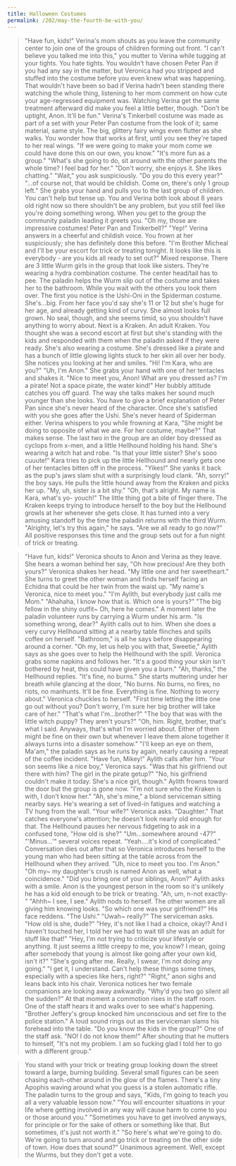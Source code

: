 ```yaml
---
title: Halloween Costumes
permalink: /202/may-the-fourth-be-with-you/
---
```

>"Have fun, kids!" Verina's mom shouts as you leave the community center to join one of the groups of children forming out front.
>"I can't believe you talked me into this," you mutter to Verina while tugging at your tights.
>You hate tights. You wouldn't have chosen Peter Pan if you had any say in the matter, but Veronica had you stripped and stuffed into the costume before you even knew what was happening.
>That wouldn't have been so bad if Verina hadn't been standing there watching the whole thing, listening to her mom comment on how cute your age-regressed equipment was.
>Watching Verina get the same treatment afterward did make you feel a little better, though.
>"Don't be uptight, Anon. It'll be fun."
>Verina's Tinkerbell costume was made as part of a set with your Peter Pan costume from the look of it; same material, same style. The big, glittery fairy wings even flutter as she walks. You wonder how that works at first, until you see they're taped to her real wings.
>"If we were going to make your mom come we could have done this on our own, you know."
>"It's more fun as a group."
>"What's she going to do, sit around with the other parents the whole time? I feel bad for her."
>"Don't worry, she enjoys it. She likes chatting."
>"Wait," you ask suspiciously. "Do you do this every year?"
>"...of course not, that would be childish. Come on, there's only 1 group left." She grabs your hand and pulls you to the last group of children.
>You can't help but tense up. You and Verina both look about 8 years old right now so there shouldn't be any problem, but you still feel like you're doing something wrong.
>When you get to the group the community paladin leading it greets you. "Oh my, those are impressive costumes! Peter Pan and Tinkerbell?"
>"Yep!" Verina answers in a cheerful and childish voice. You frown at her suspiciously; she has definitely done this before.
>"I'm Brother Micheal and I'll be your escort for trick or treating tonight. It looks like this is everybody - are you kids all ready to set out?"
>Mixed response.
>There are 3 little Wurm girls in the group that look like sisters. They're wearing a hydra combination costume. The center head/tail has to pee.
>The paladin helps the Wurm slip out of the costume and takes her to the bathroom.
>While you wait with the others you look them over.
>The first you notice is the Ushi-Oni in the Spiderman costume. She's...big. From her face you'd say she's 11 or 12 but she's huge for her age, and already getting kind of curvy. She almost looks full grown. No seal, though, and she seems timid, so you shouldn't have anything to worry about.
>Next is a Kraken. An adult Kraken.
>You thought she was a second escort at first but she's standing with the kids and responded with them when the paladin asked if they were ready.
>She's also wearing a costume. She's dressed like a pirate and has a bunch of little glowing lights stuck to her skin all over her body.
>She notices you looking at her and smiles. "Hi! I'm Kara, who are you?"
>"Uh, I'm Anon." She grabs your hand with one of her tentacles and shakes it.
>"Nice to meet you, Anon! What are you dressed as? I'm a pirate! Not a space pirate, the water kind!"
>Her bubbly attitude catches you off guard. The way she talks makes her sound much younger than she looks.
>You have to give a brief explanation of Peter Pan since she's never heard of the character.
>Once she's satisfied with you she goes after the Ushi. She's never heard of Spiderman either.
>Verina whispers to you while frowning at Kara, "She might be doing to opposite of what we are. For her costume, maybe?"
>That makes sense.
>The last two in the group are an older boy dressed as cyclops from x-men, and a little Hellhound holding his hand. She's wearing a witch hat and robe.
>"Is that your little sister? She's sooo cuuute!" Kara tries to pick up the little Hellhound and nearly gets one of her tentacles bitten off in the process.
>"Yikes!" She yanks it back as the pup's jaws slam shut with a surprisingly loud clank.
>"Ah, sorry!" the boy says. He pulls the little hound away from the Kraken and picks her up.
>"My, uh, sister is a bit shy."
>"Oh, that's alright. My name is Kara, what's yo- youch!"
>The little thing got a bite of finger there.
>The Kraken keeps trying to introduce herself to the boy but the Hellhound growls at her whenever she gets close.
>It has turned into a very amusing standoff by the time the paladin returns with the third Wurm.
>"Alrighty, let's try this again," he says. "Are we all ready to go now?"
>All positive responses this time and the group sets out for a fun night of trick or treating.
 
>"Have fun, kids!" Veronica shouts to Anon and Verina as they leave.
>She hears a woman behind her say, "Oh how precious! Are they both yours?"
>Veronica shakes her head. "My little one and her sweetheart."
>She turns to greet the other woman and finds herself facing an Echidna that could be her twin from the waist up.
>"My name's Veronica, nice to meet you."
>"I'm Aylith, but everybody just calls me Mom."
>"Ahahaha, I know how that is. Which one is yours?"
>"The big fellow in the shiny outfit~ Oh, here he comes."
>A moment later the paladin volunteer runs by carrying a Wurm under his arm.
>"Is something wrong, dear?" Aylith calls out to him. When she does a very curvy Hellhound sitting at a nearby table flinches and spills coffee on herself.
>"Bathroom," is all he says before disappearing around a corner.
>"Oh my, let us help you with that, Sweetie," Aylith says as she goes over to help the Hellhound with the spill. Veronica grabs some napkins and follows her.
>"It's a good thing your skin isn't bothered by heat, this could have given you a burn."
>"Ah, thanks," the Hellhound replies. "It's fine, no burns." She starts muttering under her breath while glancing at the door, "No burns. No burns, no fires, no riots, no manhunts. It'll be fine. Everything is fine. Nothing to worry about."
>Veronica chuckles to herself. "First time letting the little one go out without you? Don't worry, I'm sure her big brother will take care of her."
>"That's what I'm...brother?"
>"The boy that was with the little witch puppy? They aren't yours?"
>"Oh, him. Right, brother, that's what I said. Anyways, that's what I'm worried about. Either of them might be fine on their own but whenever I leave them alone together it always turns into a disaster somehow."
>"I'll keep an eye on them, Ma'am," the paladin says as he runs by again, nearly causing a repeat of the coffee incident.
>"Have fun, Mikey!" Aylith calls after him.
>"Your son seems like a nice boy," Veronica says. "Was that his girlfriend out there with him? The girl in the pirate getup?"
>"No, his girlfriend couldn't make it today. She's a nice girl, though." Aylith frowns toward the door but the group is gone now. "I'm not sure who the Kraken is with, I don't know her."
>"Ah, she's mine," a blond serviceman sitting nearby says. He's wearing a set of lived-in fatigues and watching a TV hung from the wall.
>"Your wife?" Veronica asks.
>"Daughter."
>That catches everyone's attention; he doesn't look nearly old enough for that.
>The Hellhound pauses her nervous fidgeting to ask in a confused tone, "How old is she?"
>"Um...somewhere around -47?"
>"'Minus...'" several voices repeat.
>"Yeah....it's kind of complicated."
>Conversation dies out after that so Veronica introduces herself to the young man who had been sitting at the table across from the Hellhound when they arrived.
>"Uh, nice to meet you too. I'm Anon."
>"Oh my~ my daughter's crush is named Anon as well, what a coincidence."
>"Did you bring one of your siblings, Anon?" Aylith asks with a smile. Anon is the youngest person in the room so it's unlikely he has a kid old enough to be trick or treating.
>"Ah, um, n-not exactly-"
>"Ahhh~ I see, I see." Aylith nods to herself. The other women are all giving him knowing looks.
>"So which one was your girlfriend?"
>His face reddens. "The Ushi."
>"Uwah~ really?" The serviceman asks. "How old is she, dude?"
>"Hey, it's not like I had a choice, okay!? And I haven't touched her, I told her we had to wait till she was an adult for stuff like that!"
>"Hey, I'm not trying to criticize your lifestyle or anything. It just seems a little creepy to me, you know? I mean, going after somebody that young is almost like going after your own kid, isn't it?"
>"She's going after me. Really, I swear, I'm not doing any going."
>"I get it, I understand. Can't help these things some times, especially with a species like hers, right?"
>"Right," anon sighs and leans back into his chair.
>Veronica notices her two female companions are looking away awkwardly. "Why'd you two go silent all the sudden?"
>At that moment a commotion rises in the staff room.
>One of the staff hears it and walks over to see what's happening.
>"Brother Jeffery's group knocked him unconscious and set fire to the police station."
>A loud sound rings out as the serviceman slams his forehead into the table.
>"Do you know the kids in the group?" One of the staff ask.
>"NO! I do not know them!" After shouting that he mutters to himself, "It's not my problem. I am so fucking glad I told her to go with a different group."
 
>You stand with your trick or treating group looking down the street toward a large, burning building.
>Several small figures can be seen chasing each-other around in the glow of the flames.
>There's a tiny Apophis waving around what you guess is a stolen automatic rifle.
>The paladin turns to the group and says, "Kids, I'm going to teach you all a very valuable lesson now."
>"You will encounter situations in your life where getting involved in any way will cause harm to come to you or those around you."
>"Sometimes you have to get involved anyways, for principle or for the sake of others or something like that. But sometimes, it's just not worth it."
>"So here's what we're going to do. We're going to turn around and go trick or treating on the other side of town. How does that sound?"
>Unanimous agreement. Well, except the Wurms, but they don't get a vote.